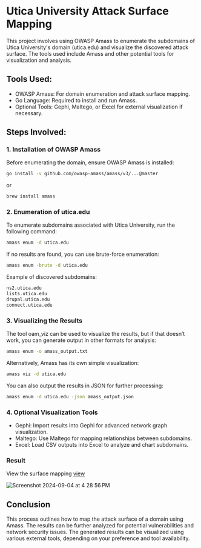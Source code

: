 # Utica University Attack Surface Mapping

This project involves using OWASP Amass to enumerate the subdomains of Utica University's domain (utica.edu) and visualize the discovered attack surface. The tools used include Amass and other potential tools for visualization and analysis.

## Tools Used:
- OWASP Amass: For domain enumeration and attack surface mapping.
- Go Language: Required to install and run Amass.
- Optional Tools: Gephi, Maltego, or Excel for external visualization if necessary.

## Steps Involved:

### 1. Installation of OWASP Amass
Before enumerating the domain, ensure OWASP Amass is installed:
```bash
go install -v github.com/owasp-amass/amass/v3/...@master
```
or
```bash
brew install amass
```

### 2. Enumeration of utica.edu
To enumerate subdomains associated with Utica University, run the following command:
```bash
amass enum -d utica.edu
```
If no results are found, you can use brute-force enumeration:
```bash
amass enum -brute -d utica.edu
```
Example of discovered subdomains:
```bash
ns2.utica.edu
lists.utica.edu
drupal.utica.edu
connect.utica.edu
```

### 3. Visualizing the Results
The tool oam_viz can be used to visualize the results, but if that doesn’t work, you can generate output in other formats for analysis:
```bash
amass enum -o amass_output.txt
```

Alternatively, Amass has its own simple visualization:
```bash
amass viz -d utica.edu
```

You can also output the results in JSON for further processing:
```bash
amass enum -d utica.edu -json amass_output.json
```

### 4. Optional Visualization Tools
- Gephi: Import results into Gephi for advanced network graph visualization.
- Maltego: Use Maltego for mapping relationships between subdomains.
- Excel: Load CSV outputs into Excel to analyze and chart subdomains.

### Result
View the surface mapping 
[view](https://github.com/Eweka01/Attack-Surface-Mapping/blob/c5cb4aa7956347fcabc17f3a4d05576f61105989/amass.html)

![Screenshot 2024-09-04 at 4 28 56 PM](https://github.com/user-attachments/assets/436e4bd8-41b6-48f5-b5ab-af388c0d1885)



## Conclusion
This process outlines how to map the attack surface of a domain using Amass. The results can be further analyzed for potential vulnerabilities and network security issues. The generated results can be visualized using various external tools, depending on your preference and tool availability.
